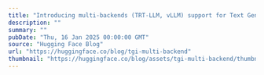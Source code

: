 ```yaml
---
title: "Introducing multi-backends (TRT-LLM, vLLM) support for Text Generation Inference"
description: ""
summary: ""
pubDate: "Thu, 16 Jan 2025 00:00:00 GMT"
source: "Hugging Face Blog"
url: "https://huggingface.co/blog/tgi-multi-backend"
thumbnail: "https://huggingface.co/blog/assets/tgi-multi-backend/thumbnail.png"
---
```


